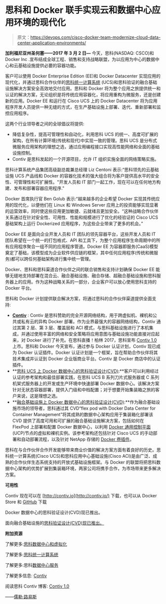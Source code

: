 # 思科和 Docker 联手实现云和数据中心应用环境的现代化

> 原文：<https://devops.com/cisco-docker-team-modernize-cloud-data-center-application-environments/>

**加利福尼亚州圣何塞——2017 年 3 月 2 日—** 今天，思科(NASDAQ: CSCO)和 Docker Inc .宣布结成全球工程、销售和支持战略联盟，为以应用为中心的数据中心和云基础设施提供必要的容器功能。

客户可以使用 Docker Enterprise Edition (EE)和 Docker Datacenter 实现应用的现代化，并通过思科合作伙伴的[思科统一计算系统](https://www.cisco.com/c/en/us/products/servers-unified-computing/product-listing.html) (UCS)和思科验证的融合基础设施解决方案安全高效地交付应用。思科和 Docker 将为整个应用之旅提供统一和认证的解决方案，无论组织是将传统应用容器化，将应用重构为微服务，还是创建新的应用。Docker EE 和运行在 Cisco UCS 上的 Docker Datacenter 将为应用程序开发人员提供一种无缝的方式，在生产基础设施上部署、迭代、重新部署和监控应用程序。

这两个行业领导者之间的全球倡议将提供:

*   降低复杂性，提高可管理性和自动化，利用思科 UCS 的统一、高度可扩展的架构，在所有计算环境(传统和现代)中实现一致的管理。思科 UCS 是分布式微服务应用架构的理想之选，通过应用编程接口实现高性能网络和全面的基础设施控制。
*   Contiv 是思科发起的一个开源项目，允许 IT 组织实施全面的网络策略实施。

思科计算系统产品集团高级副总裁兼总经理 Liz Centoni 表示:“思科领先的云基础设施 UCS 产品线和 Docker 的容器化技术的强大组合将为客户提供高水平的安全性、可管理性和可扩展性。"开发人员和 IT 部门一起工作，现在可以在任何地方构建、发布和部署容器应用程序."

Docker 首席执行官 Ben Golub 表示:“越来越多的企业希望 Docker 实现其传统应用的现代化，以便他们在 Linux 和 Windows Server 应用上的投资能够实现显著的运营效率，同时使这些应用更加敏捷、云就绪且更加安全。“这种战略合作伙伴关系通过在针对安全性、可用性、性能和规模进行了优化的经验证的 Cisco UCS 基础架构上运行 Dockerized 应用程序，为这些企业带来了更多的机会。”

Docker EE 是面向企业开发人员和 IT 团队的领先容器平台，这些开发人员和 IT 团队希望在一个统一的打包格式、API 和工具下，为整个应用程序生命周期中的所有应用程序聚合一组不同的应用程序管道。Docker EE 为容器即服务(CaaS)模型奠定了基础，该模型成为企业软件供应链的框架，其中任何应用程序(传统和微服务)都可以跨任何基础架构进行集中统一管理。

Docker、思科和思科渠道合作伙伴之间的联合销售和支持计划确保 Docker EE 能够无缝地支持部署在混合云、融合基础设施、融合存储、超融合基础设施和思科服务器上的应用。作为这种战略关系的一部分，企业客户可以放心使用思科支持的 Docker 平台。

思科和 Docker 计划提供联合解决方案，将通过思科的合作伙伴渠道提供全面支持:

*   **[Contiv](https://contiv.github.io/)** : Contiv 是思科赞助的完全开源网络结构，用于跨虚拟机、裸机和公共或私有云的异构 Docker 部署。作为业界最强大的容器网络结构，Contiv 通过其第 2 层、第 3 层、覆盖层和 ACI 模式，与思科基础设施进行了本机集成，并通过使用丰富的网络和安全策略将应用意图与基础设施功能直接对应起来，对 Docker 进行了补充。在思科直播！柏林 2017，思科宣布 [Contiv 1.0](https://blogs.cisco.com/cloud/introducing-contiv-1-0) 上市。思科和 Docker 今天宣布，通过参与 Docker 认证计划，Contiv 现已成为 Docker 认证插件。Docker 认证计划是一个框架，旨在帮助合作伙伴将其技术集成并认证到 Docker 企业版商业平台。Contiv 是 Docker 商店中的认证插件。
*   **[思科 UCS 上 Docker 数据中心的思科验证设计(CVD)](https://www.cisco.com/c/en/us/td/docs/unified_computing/ucs/UCS_CVDs/ucs_docker.html):**客户可以利用经过认证的参考架构和最佳部署实践，在思科 UCS B 系列刀片式服务器或 C 系列机架式服务器上的开发或生产环境中快速部署 Docker 数据中心。该解决方案针对无状态容器部署，提供入门级和中档配置；对于想要开始集装箱之旅的客户来说，这是理想之选。
*   **[融合基础设施上 Docker 数据中心的思科验证设计(CVD)](https://www.cisco.com/c/en/us/td/docs/unified_computing/ucs/UCS_CVDs/flexpod_docker_deploy_design.html):**作为融合基础设施市场的领导者，思科通过其 CVD“flex pod with Docker Data Center for Container Management”将其成熟的数据中心架构应用于集装箱化部署该 CVD 提供了高度可用和可扩展的融合基础设施解决方案，包括如何在 FlexPod 上部署和配置 Docker 数据中心，以利用 [Docker 通用控制平面](https://docs.docker.com/datacenter/ucp/2.0/guides/) (UCP)节点的虚拟和裸机实例。该参考架构还包括针对 Cisco UCS 的手动部署和自动部署流程，以及针对 NetApp 存储的 [Docker 卷插件](https://github.com/NetApp/netappdvp)。

思科在与合作伙伴合作开发能够带来商业价值的解决方案方面有着良好的历史。思科统一计算系统(Cisco UCS)和思科应用中心基础设施(Cisco ACI)是由广泛、成熟的合作伙伴生态系统支持的开放式基础设施框架。与 Docker 的联盟将把思科数据中心架构的优势扩展到集装箱环境，两家公司将携手合作，为市场带来更多解决方案。

**可用性**

Contiv 现在可以在 [http://contiv.io](http://contiv.io/) 下载，也可以从 Docker Store 和 [GitHub](https://contiv.github.io/) 下载

Docker 数据中心的思科验证设计(CVD)现已推出。

面向融合基础设施的[思科验证设计(CVD)现已推出。](https://www.cisco.com/c/en/us/td/docs/unified_computing/ucs/UCS_CVDs/flexpod_docker_deploy_design.html)

**附加资源**

了解更多:[思科数据中心和虚拟化](https://www.cisco.com/c/en/us/solutions/data-center-virtualization/product-listing.html)

了解更多:[思科统一计算系统](https://www.cisco.com/c/en/us/products/servers-unified-computing/product-listing.html)

了解更多:思科[数据中心服务](https://www.cisco.com/en/US/netsol/ns340/ns394/ns224/services.html?CAMPAIGN=Shangrila&COUNTRY_SITE=us&POSITION=PR&REFERRING_SITE=press+release&CREATIVE=PR%5Fto%5FDC%5FServices)

了解更多信息: [Contiv](https://contiv.github.io/)

阅读思科 Contiv 博客: [Contiv 1.0](https://blogs.cisco.com/cloud/introducing-contiv-1-0)

——[儒勒·路易斯](https://devops.com/author/jules/)